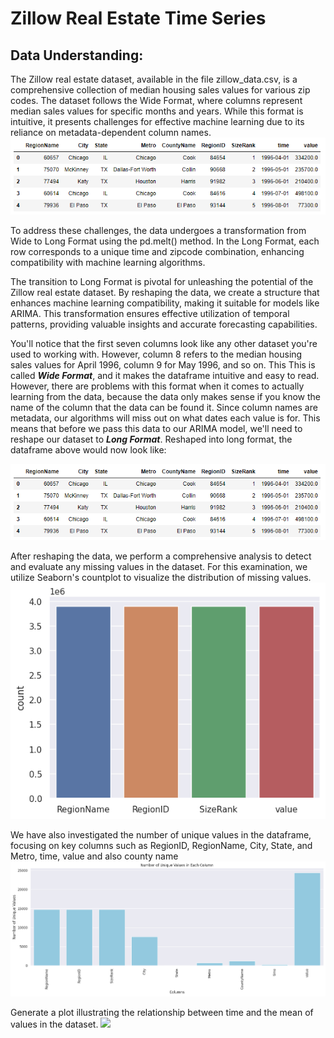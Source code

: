 # Zillow Real Estate Time Series
## Data Understanding: 
The Zillow real estate dataset, available in the file zillow_data.csv, is a comprehensive collection of median housing sales values for various zip codes. The dataset follows the Wide Format, where columns represent median sales values for specific months and years. While this format is intuitive, it presents challenges for effective machine learning due to its reliance on metadata-dependent column names.
<img src='../images/melted1.png'>

To address these challenges, the data undergoes a transformation from Wide to Long Format using the pd.melt() method. In the Long Format, each row corresponds to a unique time and zipcode combination, enhancing compatibility with machine learning algorithms.

The transition to Long Format is pivotal for unleashing the potential of the Zillow real estate dataset. By reshaping the data, we create a structure that enhances machine learning compatibility, making it suitable for models like ARIMA. This transformation ensures effective utilization of temporal patterns, providing valuable insights and accurate forecasting capabilities.

You'll notice that the first seven columns look like any other dataset you're used to working with. However, column 8 refers to the median housing sales values for April 1996, column 9 for May 1996, and so on. This This is called **_Wide Format_**, and it makes the dataframe intuitive and easy to read. However, there are problems with this format when it comes to actually learning from the data, because the data only makes sense if you know the name of the column that the data can be found it. Since column names are metadata, our algorithms will miss out on what dates each value is for. This means that before we pass this data to our ARIMA model, we'll need to reshape our dataset to **_Long Format_**. Reshaped into long format, the dataframe above would now look like:

<img src='../images/melted1.png'>


After reshaping the data, we perform a comprehensive analysis to detect and evaluate any missing values in the dataset. For this examination, we utilize Seaborn's countplot to visualize the distribution of missing values.
<img src="../images/missing_values.png">

We have also investigated the number of unique values in the dataframe, focusing on key columns such as RegionID, RegionName, City, State, and Metro, time, value and also county name 
<img src="../images/unique_values.png">

Generate a plot illustrating the relationship between time and the mean of values in the dataset.
<img src="../images/time_seires_plot.png">

